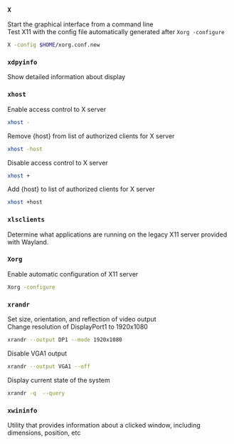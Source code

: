 ### `X`
Start the graphical interface from a command line\
Test X11 with the config file automatically generated after `Xorg -configure`
```sh
X -config $HOME/xorg.conf.new
```

### `xdpyinfo`
Show detailed information about display

### `xhost`
Enable access control to X server
```sh
xhost -
```
Remove {host} from list of authorized clients for X server
```sh
xhost -host
```
Disable access control to X server
```sh
xhost +
```
Add {host} to list of authorized clients for X server
```sh
xhost +host
```

### `xlsclients`
Determine what applications are running on the legacy X11 server provided with Wayland.

### `Xorg`
Enable automatic configuration of X11 server
```sh
Xorg -configure
```

### `xrandr`
Set size, orientation, and reflection of video output\
Change resolution of DisplayPort1 to 1920x1080
```sh
xrandr --output DP1 --mode 1920x1080
```
Disable VGA1 output
```sh
xrandr --output VGA1 --off
```
Display current state of the system
```sh
xrandr -q  --query
```

### `xwininfo`
Utility that provides information about a clicked window, including dimensions, position, etc
